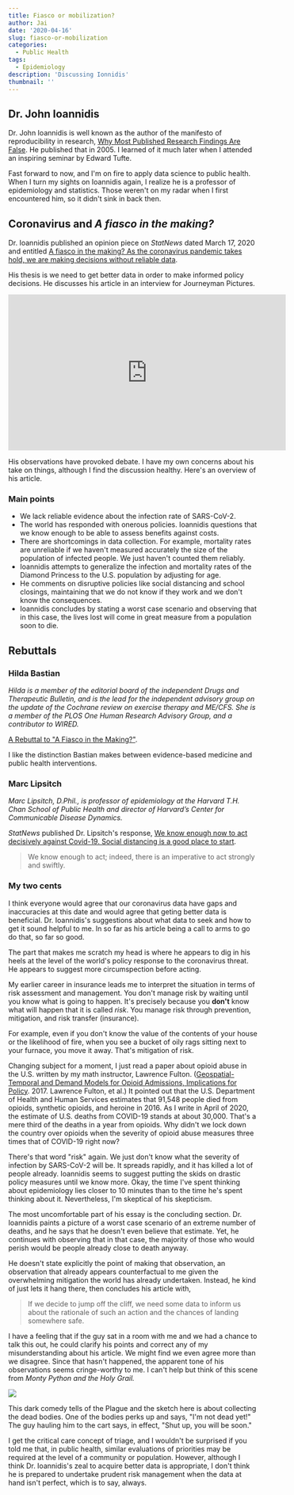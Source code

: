 ```yaml
---
title: Fiasco or mobilization?
author: Jai
date: '2020-04-16'
slug: fiasco-or-mobilization
categories:
  - Public Health
tags:
  - Epidemiology
description: 'Discussing Ionnidis'
thumbnail: ''
---
```


## Dr. John Ioannidis
Dr. John Ioannidis is well known as the author of the manifesto of reproducibility in research, [Why Most Published Research Findings Are False](https://journals.plos.org/plosmedicine/article?id=10.1371/journal.pmed.0020124). He published that in 2005. I learned of it much later when I attended an inspiring seminar by Edward Tufte.

Fast forward to now, and I'm on fire to apply data science to public health. When I turn my sights on Ioannidis again, I realize he is a professor of epidemiology and statistics. Those weren't on my radar when I first encountered him, so it didn't sink in back then.

## Coronavirus and *A fiasco in the making?*
Dr. Ioannidis published an opinion piece on *StatNews* dated March 17, 2020 and entitled [A fiasco in the making? As the coronavirus pandemic takes hold, we are making decisions without reliable data](https://www.statnews.com/2020/03/17/a-fiasco-in-the-making-as-the-coronavirus-pandemic-takes-hold-we-are-making-decisions-without-reliable-data/).

His thesis is we need to get better data in order to make informed policy decisions. He discusses his article in an interview for Journeyman Pictures.

<iframe width="560" height="315" src="https://www.youtube.com/embed/d6MZy-2fcBw" frameborder="0" allowfullscreen></iframe>

His observations have provoked debate. I have my own concerns about his take on things, although I find the discussion healthy. Here's an overview of his article. 

### Main points
- We lack reliable evidence about the infection rate of SARS-CoV-2.
- The world has responded with onerous policies. Ioannidis questions that we know enough to be able to assess benefits against costs.
- There are shortcomings in data collection. For example, mortality rates are unreliable if we haven't measured accurately the size of the population of infected people. We just haven't counted them reliably.
- Ioannidis attempts to generalize the infection and mortality rates of the Diamond Princess to the U.S. population by adjusting for age.
- He comments on disruptive policies like social distancing and school closings, maintaining that we do not know if they work and we don't know the consequences.
- Ioannidis concludes by stating a worst case scenario and observing that in this case, the lives lost will come in great measure from a population soon to die.

## Rebuttals
### Hilda Bastian
*Hilda is a member of the editorial board of the independent Drugs and Therapeutic Bulletin, and is the lead for the independent advisory group on the update of the Cochrane review on exercise therapy and ME/CFS. She is a member of the PLOS One Human Research Advisory Group, and a contributor to WIRED.*

[A Rebuttal to "A Fiasco in the Making?"](http://hildabastian.net/index.php/8-secondary/87).

I like the distinction Bastian makes between evidence-based medicine and public health interventions.

### Marc Lipsitch
*Marc Lipsitch, D.Phil., is professor of epidemiology at the Harvard T.H. Chan School of Public Health and director of Harvard’s Center for Communicable Disease Dynamics.*

*StatNews* published Dr. Lipsitch's response, [We know enough now to act decisively against Covid-19. Social distancing is a good place to start](https://www.statnews.com/2020/03/18/we-know-enough-now-to-act-decisively-against-covid-19/).

> We know enough to act; indeed, there is an imperative to act strongly and swiftly.

### My two cents
I think everyone would agree that our coronavirus data have gaps and inaccuracies at this date and would agree that geting better data is beneficial. Dr. Ioannidis's suggestions about what data to seek and how to get it sound helpful to me. In so far as his article being a call to arms to go do that, so far so good.

The part that makes me scratch my head is where he appears to dig in his heels at the level of the world's policy response to the coronavirus threat. He appears to suggest more circumspection before acting.

My earlier career in insurance leads me to interpret the situation in terms of risk assessment and management. You don't manage risk by waiting until you know what is going to happen. It's precisely because you **don't** know what will happen that it is called *risk*. You manage risk through prevention, mitigation, and risk transfer (insurance).

For example, even if you don't know the value of the contents of your house or the likelihood of fire, when you see a bucket of oily rags sitting next to your furnace, you move it away. That's mitigation of risk.

Changing subject for a moment, I just read a paper about opioid abuse in the U.S. written by my math instructor, Lawrence Fulton. ([Geospatial-Temporal and Demand Models for Opioid Admissions, Implications for Policy](https://www.mdpi.com/2077-0383/8/7/993). 2017. Lawrence Fulton, et al.) It pointed out that the U.S. Department of Health and Human Services estimates that 91,548 people died from opioids, synthetic opioids, and heroine in 2016. As I write in April of 2020, the estimate of U.S. deaths from COVID-19 stands at about 30,000. That's a mere third of the deaths in a year from opioids. Why didn't we lock down the country over opioids when the severity of opioid abuse measures three times that of COVID-19 right now?

There's that word "risk" again. We just don't know what the severity of infection by SARS-CoV-2 will be. It spreads rapidly, and it has killed a lot of people already. Ioannidis seems to suggest putting the skids on drastic policy measures until we know more. Okay, the time I've spent thinking about epidemiology lies closer to 10 minutes than to the time he's spent thinking about it. Nevertheless, I'm skeptical of his skepticism.

The most uncomfortable part of his essay is the concluding section. Dr. Ioannidis paints a picture of a worst case scenario of an extreme number of deaths, and he says that he doesn't even believe that estimate. Yet, he continues with observing that in that case, the majority of those who would perish would be people already close to death anyway.

He doesn't state explicitly the point of making that observation, an observation that already appears counterfactual to me given the overwhelming mitigation the world has already undertaken. Instead, he kind of just lets it hang there, then concludes his article with, 

> If we decide to jump off the cliff, we need some data to inform us about the rationale of such an action and the chances of landing somewhere safe.

I have a feeling that if the guy sat in a room with me and we had a chance to talk this out, he could clarify his points and correct any of my misunderstanding about his article. We might find we even agree more than we disagree. Since that hasn't happened, the apparent tone of his observations seems cringe-worthy to me. I can't help but think of this scene from *Monty Python and the Holy Grail.*

![](https://datascience.jeffryes.net/img/bring_out_your_dead.png)

This dark comedy tells of the Plague and the sketch here is about collecting the dead bodies. One of the bodies perks up and says, "I'm not dead yet!" The guy hauling him to the cart says, in effect, "Shut up, you will be soon."

I get the critical care concept of triage, and I wouldn't be surprised if you told me that, in public health, similar evaluations of priorities may be required at the level of a community or population. However, although I think Dr. Ioannidis's zeal to acquire better data is appropriate, I don't think he is prepared to undertake prudent risk management when the data at hand isn't perfect, which is to say, always.

